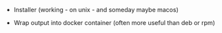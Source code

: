 - Installer
  (working - on unix - and someday maybe macos)

- Wrap output into docker container
  (often more useful than deb or rpm)